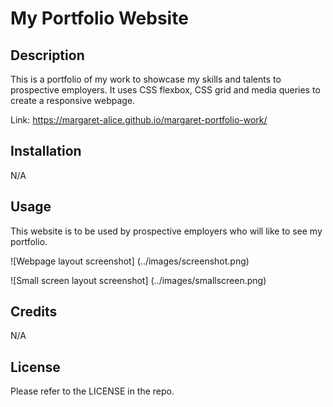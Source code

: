 # My Portfolio Website

## Description

This is a portfolio of my work to showcase my skills and talents to prospective employers. It uses CSS flexbox, CSS grid and media queries to create a responsive webpage. 

Link: https://margaret-alice.github.io/margaret-portfolio-work/

## Installation

N/A

## Usage

This website is to be used by prospective employers who will like to see my portfolio. 

![Webpage layout screenshot] (../images/screenshot.png)

![Small screen layout screenshot] (../images/smallscreen.png)

## Credits

N/A

## License

Please refer to the LICENSE in the repo.
